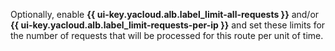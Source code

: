 Optionally, enable **{{ ui-key.yacloud.alb.label_limit-all-requests }}** and/or **{{ ui-key.yacloud.alb.label_limit-requests-per-ip }}** and set these limits for the number of requests that will be processed for this route per unit of time.